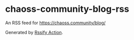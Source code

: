 # chaoss-community-blog-rss
An RSS feed for https://chaoss.community/blog/

Generated by [Rssify Action](https://github.com/tabhub/rssify).
